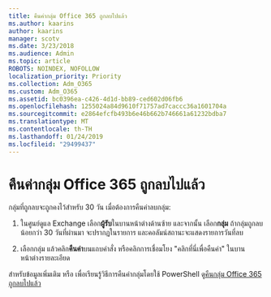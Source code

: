 ```yaml
---
title: คืนค่ากลุ่ม Office 365 ถูกลบไปแล้ว
ms.author: kaarins
author: kaarins
manager: scotv
ms.date: 3/23/2018
ms.audience: Admin
ms.topic: article
ROBOTS: NOINDEX, NOFOLLOW
localization_priority: Priority
ms.collection: Adm_O365
ms.custom: Adm_O365
ms.assetid: bc0396ea-c426-4d1d-bb89-ced602d06fb6
ms.openlocfilehash: 1255024a84d9610f71757ad7caccc36a1601704a
ms.sourcegitcommit: e2864efcfb493b6e46b662b746661a61232bdba7
ms.translationtype: MT
ms.contentlocale: th-TH
ms.lasthandoff: 01/24/2019
ms.locfileid: "29499437"
---
```

# <a name="restore-a-deleted-office-365-group"></a>คืนค่ากลุ่ม Office 365 ถูกลบไปแล้ว

กลุ่มที่ถูกลบจะถูกคงไว้สำหรับ 30 วัน เมื่อต้องการคืนค่าลบกลุ่ม:
  
1. ในศูนย์ดูแล Exchange เลือก**ผู้รับ**ในบานหน้าต่างด้านซ้าย และจากนั้น เลือก**กลุ่ม** ถ้ากลุ่มถูกลบน้อยกว่า 30 วันที่ผ่านมา จะปรากฏในรายการ และคอลัมน์สถานะจะแสดงรายการวันที่ลบ
    
2. เลือกกลุ่ม แล้วคลิก**คืนค่า**บนแถบคำสั่ง หรือคลิกการเชื่อมโยง "คลิกที่นี่เพื่อคืนค่า" ในบานหน้าต่างรายละเอียด 
    
สำหรับข้อมูลเพิ่มเติม หรือ เพื่อเรียนรู้วิธีการคืนค่ากลุ่มโดยใช้ PowerShell ดู[คืนกลุ่ม Office 365 ถูกลบไปแล้ว](https://go.microsoft.com/fwlink/?linkid=867802)
  


